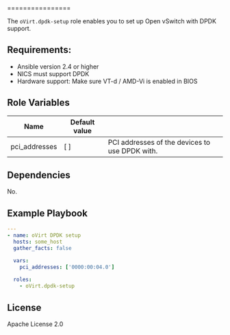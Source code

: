 ================

The `oVirt.dpdk-setup` role enables you to set up Open vSwitch with DPDK support.


Requirements:
------------

* Ansible version 2.4 or higher
* NICS must support DPDK
* Hardware support: Make sure VT-d / AMD-Vi is enabled in BIOS


Role Variables
--------------

| Name                    | Default value         |                                                     |
|-------------------------|-----------------------|-----------------------------------------------------|
| pci_addresses           | [ ]                   | PCI addresses of the devices to use DPDK with.      |


Dependencies
------------

No.

Example Playbook
----------------

```yaml
---
- name: oVirt DPDK setup
  hosts: some_host
  gather_facts: false

  vars:
    pci_addresses: ['0000:00:04.0']
  
  roles:
    - oVirt.dpdk-setup
```

License
-------

Apache License 2.0
